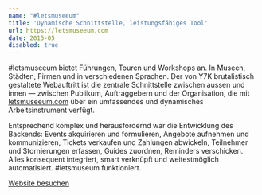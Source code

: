 ```yaml
---
name: "#letsmuseeum"
title: 'Dynamische Schnittstelle, leistungsfähiges Tool'
url: https://letsmuseeum.com
date: 2015-05
disabled: true
---
```

\#letsmuseeum bietet Führungen, Touren und Workshops an. In Museen, Städten, Firmen und in verschiedenen Sprachen. Der von Y7K brutalistisch gestaltete Webauftritt ist die zentrale Schnittstelle zwischen aussen und innen — zwischen Publikum, Auftraggebern und der Organisation, die mit [letsmuseeum.com](https://letsmuseeum.com) über ein umfassendes und dynamisches Arbeitsinstrument verfügt.

Entsprechend komplex und herausfordernd war die Entwicklung des Backends: Events akquirieren und formulieren, Angebote aufnehmen und kommunizieren, Tickets verkaufen und Zahlungen abwickeln, Teilnehmer und Stornierungen erfassen, Guides zuordnen, Reminders verschicken. Alles konsequent integriert, smart verknüpft und weitestmöglich automatisiert. #letsmuseum funktioniert.

[Website besuchen](https://letsmuseeum.com)
